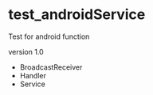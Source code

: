 # test_androidService

Test for android function

version 1.0
* BroadcastReceiver
* Handler
* Service

